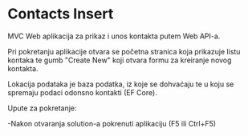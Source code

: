 # Contacts Insert

MVC Web aplikacija za prikaz i unos kontakta putem Web API-a.

Pri pokretanju aplikacije otvara se početna stranica koja prikazuje listu kontaka te gumb "Create New" koji otvara formu za kreiranje novog kontakta.

Lokacija podataka je baza podatka, iz koje se dohvaćaju te u koju se spremaju podaci odonsno kontakti (EF Core).


Upute za pokretanje:

-Nakon otvaranja solution-a pokrenuti aplikaciju (F5 ili Ctrl+F5)
